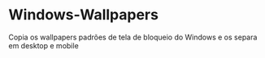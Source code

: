 # Windows-Wallpapers
 Copia os wallpapers padrões de tela de bloqueio do Windows e os separa em desktop e mobile

